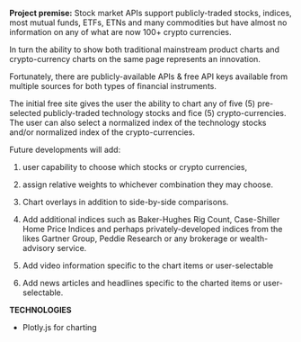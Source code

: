 **Project premise:** Stock market APIs support publicly-traded stocks, indices,
most mutual funds, ETFs, ETNs and many commodities but have almost no
information on any of what are now 100+ crypto currencies.

In turn the ability to show both traditional mainstream product charts and
crypto-currency charts on the same page represents an innovation.

Fortunately, there are publicly-available APIs & free API keys available from
multiple sources for both types of financial instruments.

The initial free site gives the user the ability to chart any of five (5)
pre-selected publicly-traded technology stocks and fice (5) crypto-currencies.
The user can also select a normalized index of the technology stocks and/or
normalized index of the crypto-currencies.

Future developments will add:

1.  user capability to choose which stocks or crypto currencies,

2.  assign relative weights to whichever combination they may choose.

3.  Chart overlays in addition to side-by-side comparisons.

4.  Add additional indices such as Baker-Hughes Rig Count, Case-Shiller Home
    Price Indices and perhaps privately-developed indices from the likes Gartner
    Group, Peddie Research or any brokerage or wealth-advisory service.

5.  Add video information specific to the chart items or user-selectable

6.  Add news articles and headlines specific to the charted items or
    user-selectable.

**TECHNOLOGIES**

-   Plotly.js for charting
